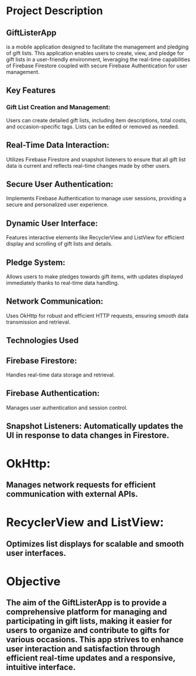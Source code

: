 <h1><b1>Project Description</b1></h1>
<h2><b1>GiftListerApp</b1></h2> is a mobile application designed to facilitate the management and pledging of gift lists. This application enables users to create, view, and pledge for gift lists in a user-friendly environment, 
leveraging the real-time capabilities of Firebase Firestore coupled with secure Firebase Authentication for user management.

<h2><b1>Key Features</b1></h2>

<h3><b1>Gift List Creation and Management:</b1></h3> Users can create detailed gift lists, including item descriptions, total costs, and occasion-specific tags. Lists can be edited or removed as needed.

<h2><b1>Real-Time Data Interaction:</b1></h2> Utilizes Firebase Firestore and snapshot listeners to ensure that all gift list data is current and reflects real-time changes made by other users.

<h2><b1>Secure User Authentication:</b1></h2>Implements Firebase Authentication to manage user sessions, providing a secure and personalized user experience.

<h2><b1>Dynamic User Interface:</b1></h2> Features interactive elements like RecyclerView and ListView for efficient display and scrolling of gift lists and details.

<h2><b1>Pledge System:</b1></h2> Allows users to make pledges towards gift items, with updates displayed immediately thanks to real-time data handling.

<h2><b1>Network Communication:</b1></h2> Uses OkHttp for robust and efficient HTTP requests, ensuring smooth data transmission and retrieval.

<h2><b1>Technologies Used</b1></h2>

<h2><b1>Firebase Firestore:</b1></h2> Handles real-time data storage and retrieval.

<h2><b1>Firebase Authentication:</b1></h2> Manages user authentication and session control.

<h2><b1>Snapshot Listeners: Automatically updates the UI in response to data changes in Firestore.
  
<h2><b1>OkHttp:</b1></h2> Manages network requests for efficient communication with external APIs.

<h2><b1>RecyclerView and ListView:</b1></h2> Optimizes list displays for scalable and smooth user interfaces.

<h2><b1>Objective</b1></h2>
The aim of the GiftListerApp is to provide a comprehensive platform for managing and participating in gift lists, making it easier for users to organize and contribute to gifts for various occasions. 
This app strives to enhance user interaction and satisfaction through efficient real-time updates and a responsive, intuitive interface.

